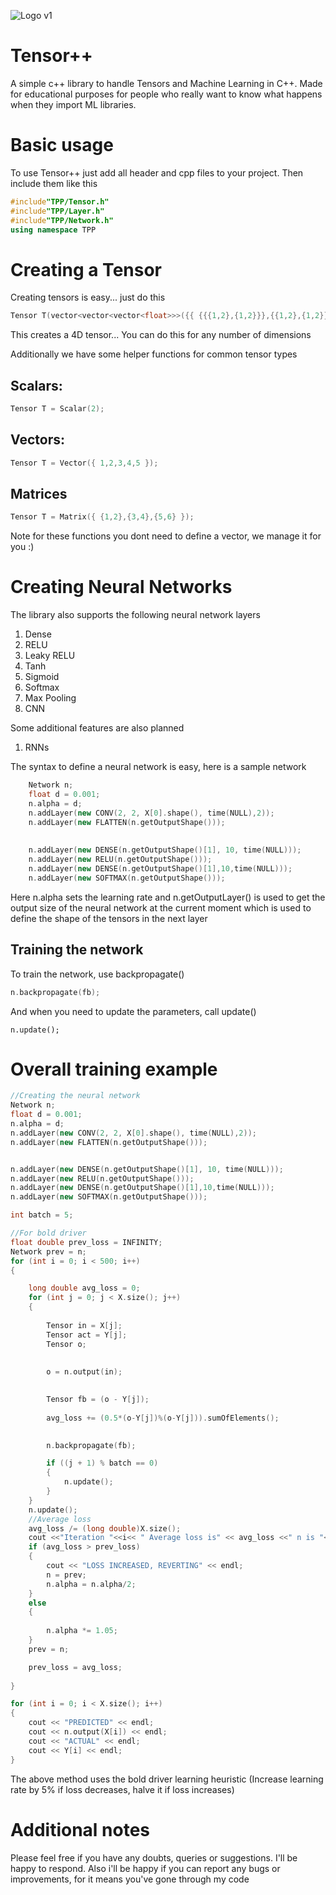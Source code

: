 ![Logo v1](https://github.com/user-attachments/assets/392e5189-151d-4c8a-be3c-b3bca2bd19da)

# Tensor++
A simple c++ library to handle Tensors and Machine Learning in C++. Made for educational purposes for people who really want to know what happens when they import ML libraries. 


# Basic usage
To use Tensor++ just add all header and cpp files to your project. Then include them like this
```CPP
#include"TPP/Tensor.h"
#include"TPP/Layer.h"
#include"TPP/Network.h"
using namespace TPP
```

# Creating a Tensor
Creating tensors is easy... just do this
```CPP
Tensor T(vector<vector<vector<float>>>({{ {{{1,2},{1,2}}},{{1,2},{1,2}} }}));

```
This creates a 4D tensor... You can do this for any number of dimensions

Additionally we have some helper functions for common tensor types
## Scalars:
```CPP
Tensor T = Scalar(2);
```

## Vectors:
```CPP
Tensor T = Vector({ 1,2,3,4,5 });
```

## Matrices
```CPP
Tensor T = Matrix({ {1,2},{3,4},{5,6} });
```

Note for these functions you dont need to define a vector, we manage it for you :)


# Creating Neural Networks
The library also supports the following neural network layers
1) Dense
2) RELU
3) Leaky RELU
4) Tanh
5) Sigmoid
6) Softmax
7) Max Pooling
8) CNN

Some additional features are also planned
1) RNNs


The syntax to define a neural network is easy, here is a sample network
```CPP
	Network n;
	float d = 0.001;
	n.alpha = d;
	n.addLayer(new CONV(2, 2, X[0].shape(), time(NULL),2));
	n.addLayer(new FLATTEN(n.getOutputShape()));
	
	
	n.addLayer(new DENSE(n.getOutputShape()[1], 10, time(NULL)));
	n.addLayer(new RELU(n.getOutputShape()));
	n.addLayer(new DENSE(n.getOutputShape()[1],10,time(NULL)));
	n.addLayer(new SOFTMAX(n.getOutputShape()));
```

Here n.alpha sets the learning rate and n.getOutputLayer() is used to get the output size of the neural network at the current moment which is used to define the shape of the tensors in the next layer

## Training the network
To train the network, use backpropagate()

```CPP
n.backpropagate(fb);
```

And when you need to update the parameters, call update()
```
n.update();
```

# Overall training example
```CPP
//Creating the neural network
Network n;
float d = 0.001;
n.alpha = d;
n.addLayer(new CONV(2, 2, X[0].shape(), time(NULL),2));
n.addLayer(new FLATTEN(n.getOutputShape()));


n.addLayer(new DENSE(n.getOutputShape()[1], 10, time(NULL)));
n.addLayer(new RELU(n.getOutputShape()));
n.addLayer(new DENSE(n.getOutputShape()[1],10,time(NULL)));
n.addLayer(new SOFTMAX(n.getOutputShape()));

int batch = 5;

//For bold driver
float double prev_loss = INFINITY;
Network prev = n;
for (int i = 0; i < 500; i++) 
{

	long double avg_loss = 0;
	for (int j = 0; j < X.size(); j++) 
	{
		
		Tensor in = X[j];
		Tensor act = Y[j];
		Tensor o;
	
		
		o = n.output(in);
	

		Tensor fb = (o - Y[j]);
		
		avg_loss += (0.5*(o-Y[j])%(o-Y[j])).sumOfElements();
	

		n.backpropagate(fb);

		if ((j + 1) % batch == 0) 
		{
			n.update();
		}
	}
	n.update();
	//Average loss
	avg_loss /= (long double)X.size();
	cout <<"Iteration "<<i<< " Average loss is" << avg_loss <<" n is "<<n.alpha<< endl;
	if (avg_loss > prev_loss) 
	{
		cout << "LOSS INCREASED, REVERTING" << endl;
		n = prev;
		n.alpha = n.alpha/2;
	}
	else 
	{
		
		n.alpha *= 1.05;
	}
	prev = n;

	prev_loss = avg_loss;
	
}

for (int i = 0; i < X.size(); i++) 
{
	cout << "PREDICTED" << endl;
	cout << n.output(X[i]) << endl;
	cout << "ACTUAL" << endl;
	cout << Y[i] << endl;
}

```
The above method uses the bold driver learning heuristic (Increase learning rate by 5% if loss decreases, halve it if loss increases)

# Additional notes
Please feel free if you have any doubts, queries or suggestions. I'll be happy to respond. Also i'll be happy if you can report any bugs or improvements, for it means you've gone through my code
